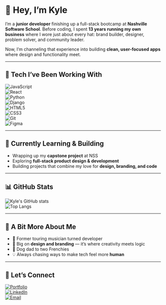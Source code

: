 # 👋 Hey, I’m Kyle  

I’m a **junior developer** finishing up a full-stack bootcamp at **Nashville Software School**. Before coding, I spent **13 years running my own business** where I wore just about every hat: brand builder, designer, problem solver, and community leader.  

Now, I’m channeling that experience into building **clean, user-focused apps** where design and functionality meet.  

---

## 🔧 Tech I’ve Been Working With  
![JavaScript](https://img.shields.io/badge/-JavaScript-F7DF1E?logo=javascript&logoColor=000)  
![React](https://img.shields.io/badge/-React-61DAFB?logo=react&logoColor=000)  
![Python](https://img.shields.io/badge/-Python-3776AB?logo=python&logoColor=fff)  
![Django](https://img.shields.io/badge/-Django-092E20?logo=django&logoColor=fff)  
![HTML5](https://img.shields.io/badge/-HTML5-E34F26?logo=html5&logoColor=fff)  
![CSS3](https://img.shields.io/badge/-CSS3-1572B6?logo=css3&logoColor=fff)  
![Git](https://img.shields.io/badge/-Git-F05032?logo=git&logoColor=fff)  
![Figma](https://img.shields.io/badge/-Figma-F24E1E?logo=figma&logoColor=fff)  

---

## 🌱 Currently Learning & Building  
- Wrapping up my **capstone project** at NSS  
- Exploring **full-stack product design & development**  
- Building projects that combine my love for **design, branding, and code**  

---

## 📊 GitHub Stats  
![Kyle's GitHub stats](https://github-readme-stats.vercel.app/api?username=kylemims&show_icons=true&theme=tokyonight)  
![Top Langs](https://github-readme-stats.vercel.app/api/top-langs/?username=kylemims&layout=compact&theme=tokyonight)  

---

## 🎯 A Bit More About Me  
- 🎸 Former touring musician turned developer  
- 🎨 Big on **design and branding** — it’s where creativity meets logic  
- 🐶 Dog dad to two Frenchies  
- 💡 Always chasing ways to make tech feel more **human**  

---

## 🤝 Let’s Connect  
[![Portfolio](https://img.shields.io/badge/Portfolio-Coming_Soon!-orange)](https://www.kylemims.com)  
[![LinkedIn](https://img.shields.io/badge/LinkedIn-Connect-blue?logo=linkedin)](https://www.linkedin.com/in/kyle-mims)  
[![Email](https://img.shields.io/badge/Email-kylemims88%40gmail.com-red?logo=gmail&logoColor=white)](mailto:kylemims88@gmail.com)  
